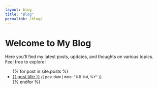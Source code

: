 ```yaml
---
layout: blog
title: "Blog"
permalink: /blog/
---
```


<h1>Welcome to My Blog</h1>
<p>Here you'll find my latest posts, updates, and thoughts on various topics. Feel free to explore!</p>

<ul>
  {% for post in site.posts %}
  <li>
    <a href="{{ post.url | relative_url }}">{{ post.title }}</a>
    <small>{{ post.date | date: "%B %d, %Y" }}</small>
  </li>
  {% endfor %}
</ul>

